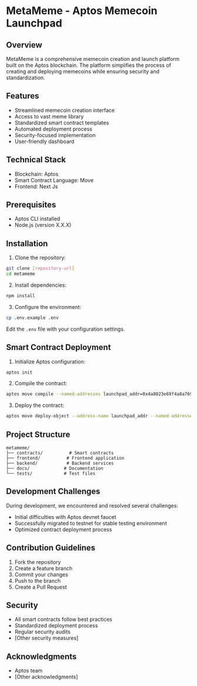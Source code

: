 # MetaMeme - Aptos Memecoin Launchpad

## Overview
MetaMeme is a comprehensive memecoin creation and launch platform built on the Aptos blockchain. The platform simplifies the process of creating and deploying memecoins while ensuring security and standardization.

## Features
- Streamlined memecoin creation interface
- Access to vast meme library
- Standardized smart contract templates
- Automated deployment process
- Security-focused implementation
- User-friendly dashboard

## Technical Stack
- Blockchain: Aptos
- Smart Contract Language: Move
- Frontend: Next Js

## Prerequisites
- Aptos CLI installed
- Node.js (version X.X.X)

## Installation

1. Clone the repository:
```bash
git clone [repository-url]
cd metameme
```

2. Install dependencies:
```bash
npm install
```

3. Configure the environment:
```bash
cp .env.example .env
```
Edit the `.env` file with your configuration settings.

## Smart Contract Deployment

1. Initialize Aptos configuration:
```bash
aptos init
```

2. Compile the contract:
```bash
aptos move compile --named-addresses launchpad_addr=0x4a8023e69f4a8a7699bbdf558497a3879a4cf12cab99b7540ba8d6d08af8cba0
```

3. Deploy the contract:
```bash
aptos move deploy-object --address-name launchpad_addr --named-addresses launchpad_addr=0x4a8023e69f4a8a7699bbdf558497a3879a4cf12cab99b7540ba8d6d08af8cba0 --max-gas 50000 --gas-unit-price 150
```

## Project Structure
```
metameme/
├── contracts/          # Smart contracts
├── frontend/          # Frontend application
├── backend/           # Backend services
├── docs/             # Documentation
└── tests/            # Test files
```

## Development Challenges
During development, we encountered and resolved several challenges:
- Initial difficulties with Aptos devnet faucet
- Successfully migrated to testnet for stable testing environment
- Optimized contract deployment process

## Contribution Guidelines
1. Fork the repository
2. Create a feature branch
3. Commit your changes
4. Push to the branch
5. Create a Pull Request

## Security
- All smart contracts follow best practices
- Standardized deployment process
- Regular security audits
- [Other security measures]

## Acknowledgments
- Aptos team
- [Other acknowledgments]
